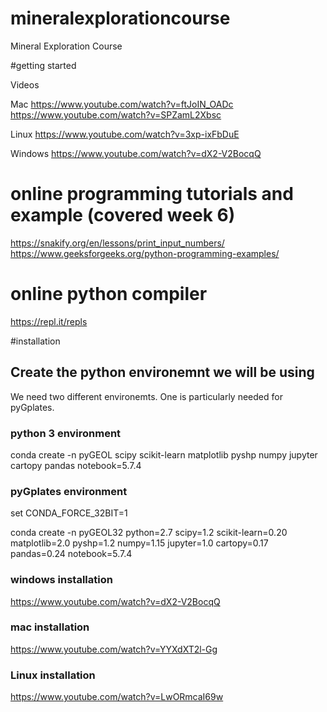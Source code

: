 # mineralexplorationcourse
Mineral Exploration Course


#getting started

Videos 

Mac
https://www.youtube.com/watch?v=ftJoIN_OADc
https://www.youtube.com/watch?v=SPZamL2Xbsc

Linux
https://www.youtube.com/watch?v=3xp-ixFbDuE

Windows
https://www.youtube.com/watch?v=dX2-V2BocqQ

 


# online programming tutorials and example (covered week 6)
 

https://snakify.org/en/lessons/print_input_numbers/
https://www.geeksforgeeks.org/python-programming-examples/

# online python compiler 
https://repl.it/repls


#installation 

## Create the python environemnt we will be using
We need two different environemts. One is particularly needed for pyGplates.

### python 3 environment
conda create -n pyGEOL scipy scikit-learn matplotlib pyshp numpy jupyter cartopy pandas notebook=5.7.4

### pyGplates environment
set CONDA_FORCE_32BIT=1

conda create -n pyGEOL32 python=2.7 scipy=1.2 scikit-learn=0.20 matplotlib=2.0 pyshp=1.2 numpy=1.15 jupyter=1.0 cartopy=0.17 pandas=0.24 notebook=5.7.4


### windows installation
https://www.youtube.com/watch?v=dX2-V2BocqQ
### mac installation
https://www.youtube.com/watch?v=YYXdXT2l-Gg
### Linux installation
https://www.youtube.com/watch?v=LwORmcaI69w


 


